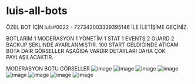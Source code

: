 # luis-all-bots
ÖZEL BOT İÇİN luîs#0022 - 727342003339395146 İLE İLETİŞİME GEÇİNİZ.

BOTLARIM 1 MODERASYON 1 YÖNETİM 1 STAT 1 EVENTS 2 GUARD 2 BACKUP ŞEKLİNDE AYARLANMIŞTIR.
100 START GELDİĞİNDE ATICAM 
BOTA DAİR GÖRSELLER AŞAĞIDA VARDIR DETAYLARI DAHA ÇOK PAYLAŞILACAKTIR.
 
 MODERASYON BOTU GÖRSELLER
 ![image](https://user-images.githubusercontent.com/117843883/219043895-ca78e1d7-85be-4a84-9014-5325aff2d9bc.png)
 ![image](https://user-images.githubusercontent.com/117843883/219045596-f188eb9f-6023-4657-9ed1-400cd819206c.png)
 ![image](https://user-images.githubusercontent.com/117843883/219045707-9e82ef58-6e56-4ae8-8f04-a05e7f6dce8b.png)
![image](https://user-images.githubusercontent.com/117843883/219046512-856e53b9-243c-4a79-b6e4-1cd191848e20.png)
![image](https://user-images.githubusercontent.com/117843883/219046556-a88f0d72-58ca-4de7-ae8a-3885686a1017.png)
![image](https://user-images.githubusercontent.com/117843883/219046644-7682dcc4-9099-4155-9fcb-55142074844d.png)
![image](https://user-images.githubusercontent.com/117843883/219046693-933c7e80-7b3f-4a79-825a-262943c4f747.png)
![image](https://user-images.githubusercontent.com/117843883/219046769-e2346f2b-a86a-4d89-8b83-7f0264def290.png)


